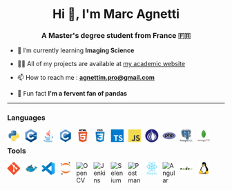 <h1 align="center">Hi 👋, I'm Marc Agnetti</h1>
<h3 align="center">A Master's degree student from France 🇫🇷</h3>

- 🌱 I’m currently learning **Imaging Science**

- 👨‍💻 All of my projects are available at [my academic website](https://m-agnetti.github.io/)

- 📫 How to reach me : **agnettim.pro@gmail.com**

- 🐼 Fun fact **I'm a fervent fan of pandas**

---

### Languages
<img align="left" alt="Python" width="30px" style="padding-right:10px;" src="https://github.com/devicons/devicon/blob/v2.15.1/icons/python/python-original.svg"/>
<img align="left" alt="C++" width="30px" style="padding-right:10px;" src="https://github.com/devicons/devicon/blob/v2.15.1/icons/cplusplus/cplusplus-original.svg"/>
<img align="left" alt="Java" width="30px" style="padding-right:10px;" src="https://github.com/devicons/devicon/blob/v2.15.1/icons/java/java-original.svg"/>
<img align="left" alt="C" width="30px" style="padding-right:10px;" src="https://github.com/devicons/devicon/blob/v2.15.1/icons/c/c-original.svg"/>
<img align="left" alt="HTML" width="30px" style="padding-right:10px;" src="https://raw.githubusercontent.com/devicons/devicon/master/icons/html5/html5-original-wordmark.svg"/>
<img align="left" alt="CSS" width="30px" style="padding-right:10px;" src="https://raw.githubusercontent.com/devicons/devicon/master/icons/css3/css3-original-wordmark.svg"/>
<img align="left" alt="JavaScript" width="30px" style="padding-right:10px;" src="https://raw.githubusercontent.com/devicons/devicon/master/icons/typescript/typescript-original.svg"/>
<img align="left" alt="TypeScript" width="30px" style="padding-right:10px;" src="https://raw.githubusercontent.com/devicons/devicon/master/icons/javascript/javascript-original.svg"/>
<img align="left" alt="Perl" width="30px" style="padding-right:10px;" src="https://github.com/devicons/devicon/blob/v2.15.1/icons/perl/perl-original.svg"/>
<img align="left" alt="PHP" width="30px" style="padding-right:10px;" src="https://raw.githubusercontent.com/devicons/devicon/master/icons/php/php-original.svg"/>
<img align="left" alt="PostgreSQL" width="30px" style="padding-right:10px;" src="https://raw.githubusercontent.com/devicons/devicon/master/icons/postgresql/postgresql-original-wordmark.svg"/>
<img align="left" alt="MongoDB" width="30px" style="padding-right:10px;" src="https://raw.githubusercontent.com/devicons/devicon/master/icons/mongodb/mongodb-original-wordmark.svg"/>
</br>

### Tools
<img align="left" alt="Git" width="30px" style="padding-right:10px;" src="https://github.com/devicons/devicon/blob/v2.15.1/icons/git/git-original.svg" />
<img align="left" alt="Docker" width="30px" style="padding-right:10px;" src="https://github.com/devicons/devicon/blob/v2.15.1/icons/docker/docker-original.svg" />
<img align="left" alt="VSCode" width="30px" style="padding-right:10px;" src="https://github.com/devicons/devicon/blob/v2.15.1/icons/vscode/vscode-original.svg"/>
<img align="left" alt="Jupyter" width="30px" style="padding-right:10px;" src="https://github.com/devicons/devicon/blob/v2.15.1/icons/jupyter/jupyter-original.svg"/>
<img align="left" alt="OpenCV" width="30px" style="padding-right:10px;" src="https://www.vectorlogo.zone/logos/opencv/opencv-icon.svg"/>
<img align="left" alt="Jenkins" width="30px" style="padding-right:10px;" src="https://www.vectorlogo.zone/logos/jenkins/jenkins-icon.svg"/>
<img align="left" alt="Selenium" width="30px" style="padding-right:10px;" src="https://raw.githubusercontent.com/detain/svg-logos/780f25886640cef088af994181646db2f6b1a3f8/svg/selenium-logo.svg"/>
<img align="left" alt="Postman" width="30px" style="padding-right:10px;" src="https://www.vectorlogo.zone/logos/getpostman/getpostman-icon.svg"/>
<img align="left" alt="React" width="30px" style="padding-right:10px;" src="https://raw.githubusercontent.com/devicons/devicon/master/icons/react/react-original-wordmark.svg"/>
<img align="left" alt="Angular" width="30px" style="padding-right:10px;" src="https://angular.io/assets/images/logos/angular/angular.svg"/>
<img align="left" alt="NodeJS" width="30px" style="padding-right:10px;" src="https://raw.githubusercontent.com/devicons/devicon/master/icons/nodejs/nodejs-original-wordmark.svg"/>
<img align="left" alt="Linux" width="30px" style="padding-right:10px;" src="https://raw.githubusercontent.com/devicons/devicon/master/icons/linux/linux-original.svg"/>

